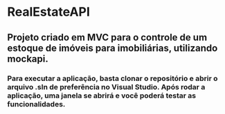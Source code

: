# RealEstateAPI
## Projeto criado em MVC para o controle de um estoque de imóveis para imobiliárias, utilizando mockapi.
### Para executar a aplicação, basta clonar o repositório e abrir o arquivo .sln de preferência no Visual Studio. Após rodar a aplicação, uma janela se abrirá e você poderá testar as funcionalidades.
